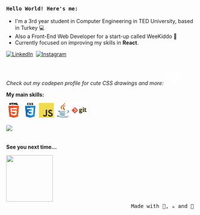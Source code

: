 ### ```Hello World! Here's me: ```
- I'm a 3rd year student in Computer Engineering in TED University, based in Turkey 💻
- Also a Front-End Web Developer for a start-up called WeeKiddo 🦆
- Currently focused on improving my skills in **React**.

<div align="left">
    <a href="https://www.linkedin.com/in/g%C3%BCl%C5%9Fah-gen%C3%A7-92a814157/"><img src="https://img.shields.io/badge/linkedin-%230077B5.svg?&style=for-the-badge&logo=linkedin&logoColor=white" alt="LinkedIn" /></a>&nbsp;
    <a href="https://www.instagram.com/gulshgnc/"><img src="https://img.shields.io/badge/instagram-%23E4405F.svg?&style=for-the-badge&logo=instagram&logoColor=white" alt="Instagram" /></a>&nbsp;
</div>

<br />

*Check out my codepen profile for cute CSS drawings and more:*
<a href="https://codepen.io/GulsahG/">
     <svg xmlns="http://www.w3.org/2000/svg" class="icon icon-tabler icon-tabler-brand-codepen" width="44" height="44" viewBox="0 0 24 24" stroke-width="1.5" stroke="#ffffff" fill="none" stroke-linecap="round" stroke-linejoin="round">
      <path stroke="none" d="M0 0h24v24H0z" fill="none"/>
      <path d="M3 15l9 6l9 -6l-9 -6l-9 6" />
      <path d="M3 9l9 6l9 -6l-9 -6l-9 6" />
      <line x1="3" y1="9" x2="3" y2="15" />
      <line x1="21" y1="9" x2="21" y2="15" />
      <line x1="12" y1="3" x2="12" y2="9" />
      <line x1="12" y1="15" x2="12" y2="21" />
    </svg>
</a>

**My main skills:**
<div align="left">
    <img height="40" src="https://raw.githubusercontent.com/github/explore/80688e429a7d4ef2fca1e82350fe8e3517d3494d/topics/html/html.png">
    <img height="40" src="https://raw.githubusercontent.com/github/explore/80688e429a7d4ef2fca1e82350fe8e3517d3494d/topics/css/css.png">
    <img height="40" src="https://raw.githubusercontent.com/github/explore/80688e429a7d4ef2fca1e82350fe8e3517d3494d/topics/javascript/javascript.png"></code>
    <img height="40" src="https://raw.githubusercontent.com/github/explore/80688e429a7d4ef2fca1e82350fe8e3517d3494d/topics/java/java.png">
    <img height="40" src="https://raw.githubusercontent.com/github/explore/80688e429a7d4ef2fca1e82350fe8e3517d3494d/topics/git/git.png">
</div>

<br />

<div align="left">
    <a href="https://github.com/anuraghazra/github-readme-stats">
        <img height="140" src="https://github-readme-stats.vercel.app/api/top-langs/?username=GulsahG&layout=compact&theme=merko" />
    </a>
</div>

<br />

**See you next time...**

<img margin-left="40px" src="https://media.giphy.com/media/hW4YT5QnCh3SNDWFzF/giphy.gif" width="125" height="125" />
<div align="right">
    <samp>Made with 🍫, ☕ and 🎵 </samp>
</div>
